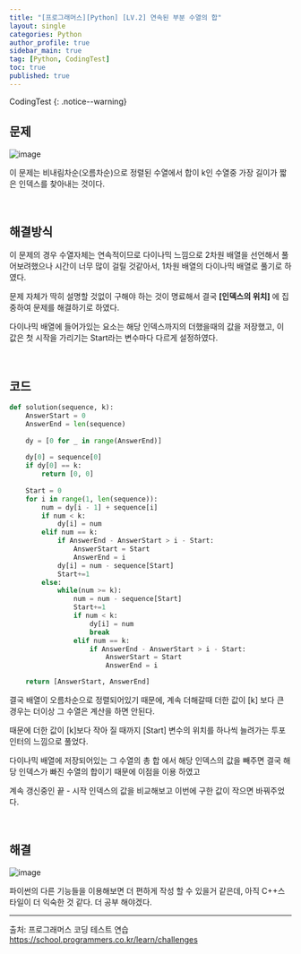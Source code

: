 ```yaml
---
title: "[프로그래머스][Python] [LV.2] 연속된 부분 수열의 합"
layout: single
categories: Python
author_profile: true
sidebar_main: true
tag: [Python, CodingTest]
toc: true
published: true
---
```






CodingTest
{: .notice--warning}



## 문제

![image](https://user-images.githubusercontent.com/69719507/230967915-0569019b-5025-4b09-b4fa-354257a468eb.png)

이 문제는 비내림차순(오름차순)으로 정렬된 수열에서 합이 k인 수열중 가장 길이가 짧은 인덱스를 찾아내는 것이다.



<br>



## 해결방식


이 문제의 경우 수열자체는 연속적이므로 다이나믹 느낌으로 2차원 배열을 선언해서 풀어보려했으나 시간이 너무 많이 걸릴 것같아서, 1차원 배열의 다이나믹 배열로 풀기로 하였다.    

문제 자체가 딱히 설명할 것없이 구해야 하는 것이 명료해서 결국 **[인덱스의 위치]** 에 집중하여 문제를 해결하기로 하였다.

다이나믹 배열에 들어가있는 요소는 해당 인덱스까지의 더했을때의 값을 저장했고, 이 값은 첫 시작을 가리기는 Start라는 변수마다 다르게 설정하였다.   



<br>


## 코드



```python
def solution(sequence, k):
    AnswerStart = 0
    AnswerEnd = len(sequence)
    
    dy = [0 for _ in range(AnswerEnd)]
    
    dy[0] = sequence[0]
    if dy[0] == k:    
        return [0, 0]
     
    Start = 0
    for i in range(1, len(sequence)):
        num = dy[i - 1] + sequence[i]
        if num < k:
            dy[i] = num
        elif num == k:
            if AnswerEnd - AnswerStart > i - Start:
                AnswerStart = Start
                AnswerEnd = i               
            dy[i] = num - sequence[Start]
            Start+=1
        else:
            while(num >= k):
                num = num - sequence[Start]
                Start+=1
                if num < k:
                    dy[i] = num
                    break
                elif num == k:
                    if AnswerEnd - AnswerStart > i - Start:
                        AnswerStart = Start
                        AnswerEnd = i

    return [AnswerStart, AnswerEnd]

```


결국 배열이 오름차순으로 정렬되어있기 때문에, 계속 더해갈때 더한 값이 [k] 보다 큰 경우는 더이상 그 수열은 계산을 하면 안된다.   

때문에 더한 값이 [k]보다 작아 질 때까지 [Start] 변수의 위치를 하나씩 늘려가는 투포인터의 느낌으로 풀었다.

다이나믹 배열에 저장되어있는 그 수열의 총 합 에서 해당 인덱스의 값을 빼주면 결국 해당 인덱스가 빠진 수열의 합이기 때문에 이점을 이용 하였고

계속 갱신중인 끝 - 시작 인덱스의 값을 비교해보고 이번에 구한 값이 작으면 바꿔주었다.   




<br>



## 해결


![image](https://user-images.githubusercontent.com/69719507/230971498-597c9623-c800-434e-b3c3-ab668f8c4c12.png)


파이썬의 다른 기능들을 이용해보면 더 편하게 작성 할 수 있을거 같은데, 아직 C++스타일이 더 익숙한 것 같다. 더 공부 해야겠다.



***


출처: 프로그래머스 코딩 테스트 연습    
https://school.programmers.co.kr/learn/challenges